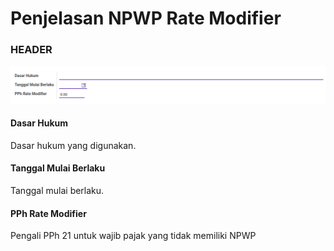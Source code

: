 # Penjelasan NPWP Rate Modifier

### <a name="bagian-header">HEADER</a>

![](../../img/npwp-rate-modifier/form.png)

#### <a name="field-dasar-hukum">Dasar Hukum</a>

Dasar hukum yang digunakan.

#### <a name="field-date">Tanggal Mulai Berlaku</a>

Tanggal mulai berlaku.

#### <a name="field-rate">PPh Rate Modifier</a>

Pengali PPh 21 untuk wajib pajak yang tidak memiliki NPWP
